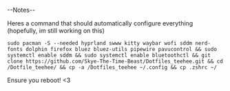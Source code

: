 --Notes--

Heres a command that should automatically configure everything (hopefully, im still working on this)

``` sudo pacman -S --needed hyprland swww kitty waybar wofi sddm nerd-fonts dolphin firefox bluez bluez-utils pipewire pavucontrol && sudo systemctl enable sddm && sudo systemctl enable bluetoothctl && git clone https://github.com/Skye-The-Time-Beast/Dotfiles_teehee.git && cd /Dotfile_teehee/ && cp -a /Dotfiles_teehee ~/.config && cp .zshrc ~/  ```

Ensure you reboot! <3
